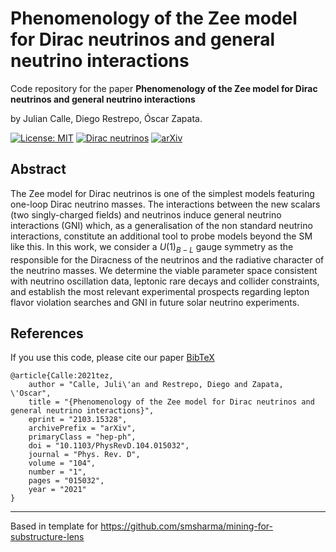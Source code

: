 # Phenomenology of the Zee model for Dirac neutrinos and general neutrino interactions

Code repository for the paper
**Phenomenology of the Zee model for Dirac neutrinos and general neutrino interactions**

by Julian Calle, Diego Restrepo, Óscar Zapata.

[![License: MIT](https://img.shields.io/badge/License-MIT-yellow.svg)](https://opensource.org/licenses/MIT)
[![Dirac neutrinos](https://img.shields.io/badge/Dirac-Neutrinos-blue.svg)](https://github.com/topics/dirac-neutrinos)
[![arXiv](https://img.shields.io/badge/arXiv-2103.15328%20-green.svg)](https://arxiv.org/abs/2103.15328)

## Abstract

The Zee model for Dirac neutrinos is one of the simplest models featuring one-loop Dirac neutrino masses. 
The interactions between the new scalars (two singly-charged fields) and neutrinos induce general neutrino 
interactions (GNI) which, as a generalisation of the non standard neutrino interactions, constitute an additional 
tool to probe models beyond the SM like this. In this work, we consider a $U(1)_{{B-L}}$ gauge symmetry as the 
responsible for the Diracness of the neutrinos and the radiative character of the neutrino masses. We determine 
the viable parameter space consistent with neutrino oscillation data, leptonic rare decays and collider constraints, 
and establish the most relevant experimental prospects regarding  lepton flavor violation searches and GNI in future 
solar neutrino experiments.

## References

If you use this code, please cite our paper [BibTeX](https://inspirehep.net/literature/1854224)

```
@article{Calle:2021tez,
    author = "Calle, Juli\'an and Restrepo, Diego and Zapata, \'Oscar",
    title = "{Phenomenology of the Zee model for Dirac neutrinos and general neutrino interactions}",
    eprint = "2103.15328",
    archivePrefix = "arXiv",
    primaryClass = "hep-ph",
    doi = "10.1103/PhysRevD.104.015032",
    journal = "Phys. Rev. D",
    volume = "104",
    number = "1",
    pages = "015032",
    year = "2021"
}
```

---
Based in template for https://github.com/smsharma/mining-for-substructure-lens
